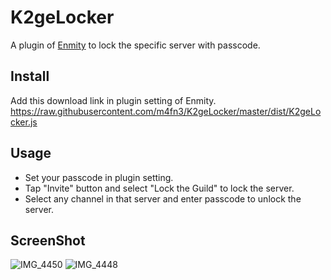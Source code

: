 # K2geLocker
A plugin of [Enmity](https://enmity.app/) to lock the specific server with passcode.

## Install
Add this download link in plugin setting of Enmity.
https://raw.githubusercontent.com/m4fn3/K2geLocker/master/dist/K2geLocker.js

## Usage
- Set your passcode in plugin setting.
- Tap "Invite" button and select "Lock the Guild" to lock the server.
- Select any channel in that server and enter passcode to unlock the server.

## ScreenShot
![IMG_4450](https://user-images.githubusercontent.com/43488869/206191070-5c94575b-d784-4649-808a-1e82667c9926.png)
![IMG_4448](https://user-images.githubusercontent.com/43488869/206190833-b6efd2fb-4399-4127-89bd-b23a29cfcfe5.png)
